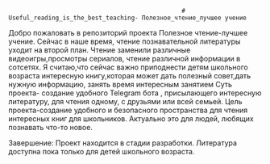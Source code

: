                                                     # Useful_reading_is_the_best_teaching- Полезное_чтение_лучшее учение
Добро пожаловать в репозиторий проекта Полезное чтение-лучшее учение. Сейчас в наше время, чтение познавательной литературы уходит на второй план. Чтение заменили различные видеоигры,просмотры сериалов, чтение различной информации в сотсетях. Я считаю,что сейчас важно приподнести детям школьного возраста интересную книгу,которая может дать полезный совет,дать нужную информацию, занять время интересным занятием  Суть проекта- создание удобного Telegram бота , присылающего интересную литературу, для чтения одному, с друзьями или всей семьей. Цель проекта-создание удобного и безопасного пространства для чтения интересных книг для школьников. Актуально это для людей, любящих познавать что-то новое.

Завершение:  Проект находится в стадии разработки. Литература доступна пока только для детей школьного возраста.
